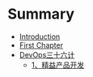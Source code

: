 # Summary

* [Introduction](README.md)
* [First Chapter](chapter1.md)
* [DevOps三十六计](devopssan-shi-liu-ji.md)
  * [1、精益产品开发](devopssan-shi-liu-ji/13001-jing-yi-chan-pin-kai-fa.md)

